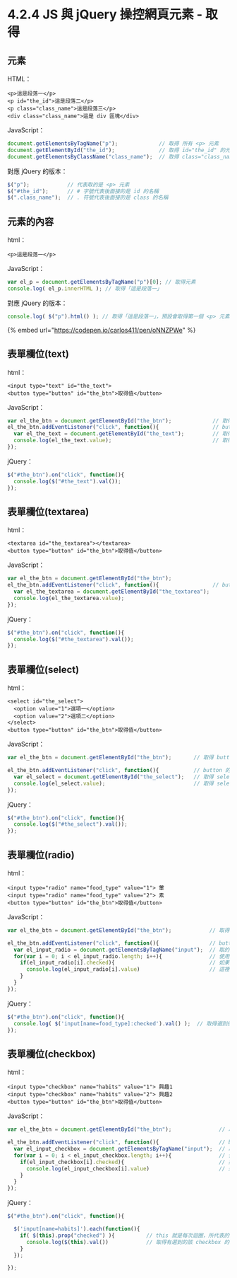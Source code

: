 # 4.2.4 JS 與 jQuery 操控網頁元素 - 取得

## 元素

HTML：

```markup
<p>這是段落一</p>
<p id="the_id">這是段落二</p>
<p class="class_name">這是段落三</p>
<div class="class_name">這是 div 區塊</div>
```

JavaScript：

```javascript
document.getElementsByTagName("p");             // 取得 所有 <p> 元素
document.getElementById("the_id");              // 取得 id="the_id" 的元素
document.getElementsByClassName("class_name");  // 取得 class="class_name" 的元素
```

對應 jQuery 的版本：

```javascript
$("p");            // 代表取的是 <p> 元素
$("#the_id");      // # 字號代表後面接的是 id 的名稱
$(".class_name");  // . 符號代表後面接的是 class 的名稱
```

## 元素的內容

html：

```markup
<p>這是段落一</p>
```

JavaScript：

```javascript
var el_p = document.getElementsByTagName("p")[0]; // 取得元素
console.log( el_p.innerHTML ); // 取得「這是段落一」
```

對應 jQuery 的版本：

```javascript
console.log( $("p").html() ); // 取得「這是段落一」，預設會取得第一個 <p> 元素的內容
```

{% embed url="https://codepen.io/carlos411/pen/oNNZPWe" %}



## 表單欄位\(text\)

html：

```markup
<input type="text" id="the_text">
<button type="button" id="the_btn">取得值</button>
```

JavaScript：

```javascript
var el_the_btn = document.getElementById("the_btn");             // 取得 button 元素
el_the_btn.addEventListener("click", function(){                 // button 的 click 事件綁定
  var el_the_text = document.getElementById("the_text");         // 取得欄位元素
  console.log(el_the_text.value);                                // 取得值
});
```

jQuery：

```javascript
$("#the_btn").on("click", function(){
  console.log($("#the_text").val());
});
```

## 表單欄位\(textarea\)

html：

```markup
<textarea id="the_textarea"></textarea>
<button type="button" id="the_btn">取得值</button>
```

JavaScript：

```javascript
var el_the_btn = document.getElementById("the_btn");
el_the_btn.addEventListener("click", function(){                 // button 的 click 事件綁定
  var el_the_textarea = document.getElementById("the_textarea");
  console.log(el_the_textarea.value);
});
```

jQuery：

```javascript
$("#the_btn").on("click", function(){
  console.log($("#the_textarea").val());
});
```

## 表單欄位\(select\)

html：

```markup
<select id="the_select">
  <option value="1">選項一</option>
  <option value="2">選項二</option>
</select>
<button type="button" id="the_btn">取得值</button>
```

JavaScript：

```javascript
var el_the_btn = document.getElementById("the_btn");       // 取得 button 欄位

el_the_btn.addEventListener("click", function(){           // button 的 click 事件綁定
  var el_select = document.getElementById("the_select");   // 取得 select 下拉選單
  console.log(el_select.value);                            // 取得 select 目前所選的值，用 console.log 查看
});
```

jQuery：

```javascript
$("#the_btn").on("click", function(){
  console.log($("#the_select").val());
});
```

## 表單欄位\(radio\)

html：

```markup
<input type="radio" name="food_type" value="1"> 葷
<input type="radio" name="food_type" value="2"> 素
<button type="button" id="the_btn">取得值</button>
```

JavaScript：

```javascript
var el_the_btn = document.getElementById("the_btn");            // 取得 button 欄位

el_the_btn.addEventListener("click", function(){                // button 的 click 事件綁定
  var el_input_radio = document.getElementsByTagName("input");  // 取的 input 欄位
  for(var i = 0; i < el_input_radio.length; i++){               // 使用 for 迴圈跑過每個 input 欄位
    if(el_input_radio[i].checked){                              // 如果是有選到的(.checked)
      console.log(el_input_radio[i].value)                      // 這裡可取得選到的那個選項的值(.value)
    }
  }
});
```

jQuery：

```javascript
$("#the_btn").on("click", function(){
  console.log( $('input[name=food_type]:checked').val() );  // 取得選到的那個選項的值
});
```

## 表單欄位\(checkbox\)

html：

```markup
<input type="checkbox" name="habits" value="1"> 興趣1
<input type="checkbox" name="habits" value="2"> 興趣2
<button type="button" id="the_btn">取得值</button>
```

JavaScript：

```javascript
var el_the_btn = document.getElementById("the_btn");               // 取得 button 欄位

el_the_btn.addEventListener("click", function(){                   // button 的 click 事件綁定
  var el_input_checkbox = document.getElementsByTagName("input");  // 取的 input 欄位
  for(var i = 0; i < el_input_checkbox.length; i++){               // 使用 for 迴圈跑過每個 input 欄位
    if(el_input_checkbox[i].checked){                              // 如果是有選到的(.checked)
      console.log(el_input_checkbox[i].value)                      // 這裡可取得選到的那個選項的值(.value)
    }
  }
});
```

jQuery：

```javascript
$("#the_btn").on("click", function(){

  $('input[name=habits]').each(function(){
    if( $(this).prop("checked") ){          // this 就是每次迴圈，所代表的某個欄位。 .prop("checked") 表示有選到的話，回傳 true
      console.log($(this).val())            // 取得有選到的該 checkbox 的值
    }
  });

});
```

